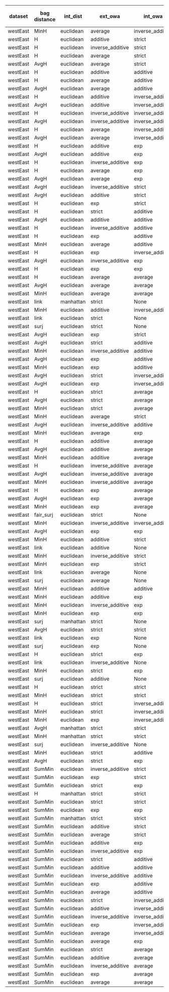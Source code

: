 | dataset | bag distance | int_dist | ext_owa | int_owa | Accuracy | F1 | TP | TN | FP | FN | Sensitivity | False Negative Rate | False Positive Rate | Specificity | Precission | False omission rate | FDR | Negative predictive value |
|---------|--------------|----------|---------|---------|----------|----|----|----|----|----|-------------|---------------------|---------------------|-------------|------------|---------------------|-----|---------------------------|
| westEast | MinH | euclidean | average | inverse_additive | 0.85 | 0.87 | 10 | 7 | 3 | 0 | 1.0 | 0.0 | 0.3 | 0.7 | 0.769 | 0.0 | 0.231 | 1.0 |
| westEast | H | euclidean | additive | strict | 0.8 | 0.833 | 10 | 6 | 4 | 0 | 1.0 | 0.0 | 0.4 | 0.6 | 0.714 | 0.0 | 0.286 | 1.0 |
| westEast | H | euclidean | inverse_additive | strict | 0.8 | 0.833 | 10 | 6 | 4 | 0 | 1.0 | 0.0 | 0.4 | 0.6 | 0.714 | 0.0 | 0.286 | 1.0 |
| westEast | H | euclidean | average | strict | 0.8 | 0.833 | 10 | 6 | 4 | 0 | 1.0 | 0.0 | 0.4 | 0.6 | 0.714 | 0.0 | 0.286 | 1.0 |
| westEast | AvgH | euclidean | average | strict | 0.8 | 0.833 | 10 | 6 | 4 | 0 | 1.0 | 0.0 | 0.4 | 0.6 | 0.714 | 0.0 | 0.286 | 1.0 |
| westEast | H | euclidean | additive | additive | 0.8 | 0.833 | 10 | 6 | 4 | 0 | 1.0 | 0.0 | 0.4 | 0.6 | 0.714 | 0.0 | 0.286 | 1.0 |
| westEast | H | euclidean | average | additive | 0.8 | 0.833 | 10 | 6 | 4 | 0 | 1.0 | 0.0 | 0.4 | 0.6 | 0.714 | 0.0 | 0.286 | 1.0 |
| westEast | AvgH | euclidean | average | additive | 0.8 | 0.833 | 10 | 6 | 4 | 0 | 1.0 | 0.0 | 0.4 | 0.6 | 0.714 | 0.0 | 0.286 | 1.0 |
| westEast | H | euclidean | additive | inverse_additive | 0.8 | 0.833 | 10 | 6 | 4 | 0 | 1.0 | 0.0 | 0.4 | 0.6 | 0.714 | 0.0 | 0.286 | 1.0 |
| westEast | AvgH | euclidean | additive | inverse_additive | 0.8 | 0.833 | 10 | 6 | 4 | 0 | 1.0 | 0.0 | 0.4 | 0.6 | 0.714 | 0.0 | 0.286 | 1.0 |
| westEast | H | euclidean | inverse_additive | inverse_additive | 0.8 | 0.833 | 10 | 6 | 4 | 0 | 1.0 | 0.0 | 0.4 | 0.6 | 0.714 | 0.0 | 0.286 | 1.0 |
| westEast | AvgH | euclidean | inverse_additive | inverse_additive | 0.8 | 0.833 | 10 | 6 | 4 | 0 | 1.0 | 0.0 | 0.4 | 0.6 | 0.714 | 0.0 | 0.286 | 1.0 |
| westEast | H | euclidean | average | inverse_additive | 0.8 | 0.833 | 10 | 6 | 4 | 0 | 1.0 | 0.0 | 0.4 | 0.6 | 0.714 | 0.0 | 0.286 | 1.0 |
| westEast | AvgH | euclidean | average | inverse_additive | 0.8 | 0.833 | 10 | 6 | 4 | 0 | 1.0 | 0.0 | 0.4 | 0.6 | 0.714 | 0.0 | 0.286 | 1.0 |
| westEast | H | euclidean | additive | exp | 0.8 | 0.833 | 10 | 6 | 4 | 0 | 1.0 | 0.0 | 0.4 | 0.6 | 0.714 | 0.0 | 0.286 | 1.0 |
| westEast | AvgH | euclidean | additive | exp | 0.8 | 0.833 | 10 | 6 | 4 | 0 | 1.0 | 0.0 | 0.4 | 0.6 | 0.714 | 0.0 | 0.286 | 1.0 |
| westEast | H | euclidean | inverse_additive | exp | 0.8 | 0.833 | 10 | 6 | 4 | 0 | 1.0 | 0.0 | 0.4 | 0.6 | 0.714 | 0.0 | 0.286 | 1.0 |
| westEast | H | euclidean | average | exp | 0.8 | 0.833 | 10 | 6 | 4 | 0 | 1.0 | 0.0 | 0.4 | 0.6 | 0.714 | 0.0 | 0.286 | 1.0 |
| westEast | AvgH | euclidean | average | exp | 0.8 | 0.833 | 10 | 6 | 4 | 0 | 1.0 | 0.0 | 0.4 | 0.6 | 0.714 | 0.0 | 0.286 | 1.0 |
| westEast | AvgH | euclidean | inverse_additive | strict | 0.8 | 0.8 | 8 | 8 | 2 | 2 | 0.8 | 0.2 | 0.2 | 0.8 | 0.8 | 0.2 | 0.2 | 0.8 |
| westEast | AvgH | euclidean | additive | strict | 0.75 | 0.783 | 9 | 6 | 4 | 1 | 0.9 | 0.1 | 0.4 | 0.6 | 0.692 | 0.143 | 0.308 | 0.857 |
| westEast | H | euclidean | exp | strict | 0.75 | 0.783 | 9 | 6 | 4 | 1 | 0.9 | 0.1 | 0.4 | 0.6 | 0.692 | 0.143 | 0.308 | 0.857 |
| westEast | H | euclidean | strict | additive | 0.75 | 0.783 | 9 | 6 | 4 | 1 | 0.9 | 0.1 | 0.4 | 0.6 | 0.692 | 0.143 | 0.308 | 0.857 |
| westEast | AvgH | euclidean | additive | additive | 0.75 | 0.783 | 9 | 6 | 4 | 1 | 0.9 | 0.1 | 0.4 | 0.6 | 0.692 | 0.143 | 0.308 | 0.857 |
| westEast | H | euclidean | inverse_additive | additive | 0.75 | 0.783 | 9 | 6 | 4 | 1 | 0.9 | 0.1 | 0.4 | 0.6 | 0.692 | 0.143 | 0.308 | 0.857 |
| westEast | H | euclidean | exp | additive | 0.75 | 0.783 | 9 | 6 | 4 | 1 | 0.9 | 0.1 | 0.4 | 0.6 | 0.692 | 0.143 | 0.308 | 0.857 |
| westEast | MinH | euclidean | average | additive | 0.75 | 0.783 | 9 | 6 | 4 | 1 | 0.9 | 0.1 | 0.4 | 0.6 | 0.692 | 0.143 | 0.308 | 0.857 |
| westEast | H | euclidean | exp | inverse_additive | 0.75 | 0.783 | 9 | 6 | 4 | 1 | 0.9 | 0.1 | 0.4 | 0.6 | 0.692 | 0.143 | 0.308 | 0.857 |
| westEast | AvgH | euclidean | inverse_additive | exp | 0.75 | 0.783 | 9 | 6 | 4 | 1 | 0.9 | 0.1 | 0.4 | 0.6 | 0.692 | 0.143 | 0.308 | 0.857 |
| westEast | H | euclidean | exp | exp | 0.75 | 0.783 | 9 | 6 | 4 | 1 | 0.9 | 0.1 | 0.4 | 0.6 | 0.692 | 0.143 | 0.308 | 0.857 |
| westEast | H | euclidean | average | average | 0.75 | 0.783 | 9 | 6 | 4 | 1 | 0.9 | 0.1 | 0.4 | 0.6 | 0.692 | 0.143 | 0.308 | 0.857 |
| westEast | AvgH | euclidean | average | average | 0.75 | 0.783 | 9 | 6 | 4 | 1 | 0.9 | 0.1 | 0.4 | 0.6 | 0.692 | 0.143 | 0.308 | 0.857 |
| westEast | MinH | euclidean | average | average | 0.75 | 0.783 | 9 | 6 | 4 | 1 | 0.9 | 0.1 | 0.4 | 0.6 | 0.692 | 0.143 | 0.308 | 0.857 |
| westEast | link | manhattan | strict | None | 0.75 | 0.783 | 9 | 6 | 4 | 1 | 0.9 | 0.1 | 0.4 | 0.6 | 0.692 | 0.143 | 0.308 | 0.857 |
| westEast | MinH | euclidean | additive | inverse_additive | 0.75 | 0.762 | 8 | 7 | 3 | 2 | 0.8 | 0.2 | 0.3 | 0.7 | 0.727 | 0.222 | 0.273 | 0.778 |
| westEast | link | euclidean | strict | None | 0.75 | 0.737 | 7 | 8 | 2 | 3 | 0.7 | 0.3 | 0.2 | 0.8 | 0.778 | 0.273 | 0.222 | 0.727 |
| westEast | surj | euclidean | strict | None | 0.75 | 0.737 | 7 | 8 | 2 | 3 | 0.7 | 0.3 | 0.2 | 0.8 | 0.778 | 0.273 | 0.222 | 0.727 |
| westEast | AvgH | euclidean | exp | strict | 0.75 | 0.737 | 7 | 8 | 2 | 3 | 0.7 | 0.3 | 0.2 | 0.8 | 0.778 | 0.273 | 0.222 | 0.727 |
| westEast | AvgH | euclidean | strict | additive | 0.75 | 0.737 | 7 | 8 | 2 | 3 | 0.7 | 0.3 | 0.2 | 0.8 | 0.778 | 0.273 | 0.222 | 0.727 |
| westEast | MinH | euclidean | inverse_additive | additive | 0.75 | 0.737 | 7 | 8 | 2 | 3 | 0.7 | 0.3 | 0.2 | 0.8 | 0.778 | 0.273 | 0.222 | 0.727 |
| westEast | AvgH | euclidean | exp | additive | 0.75 | 0.737 | 7 | 8 | 2 | 3 | 0.7 | 0.3 | 0.2 | 0.8 | 0.778 | 0.273 | 0.222 | 0.727 |
| westEast | MinH | euclidean | exp | additive | 0.75 | 0.737 | 7 | 8 | 2 | 3 | 0.7 | 0.3 | 0.2 | 0.8 | 0.778 | 0.273 | 0.222 | 0.727 |
| westEast | AvgH | euclidean | strict | inverse_additive | 0.75 | 0.737 | 7 | 8 | 2 | 3 | 0.7 | 0.3 | 0.2 | 0.8 | 0.778 | 0.273 | 0.222 | 0.727 |
| westEast | AvgH | euclidean | exp | inverse_additive | 0.75 | 0.737 | 7 | 8 | 2 | 3 | 0.7 | 0.3 | 0.2 | 0.8 | 0.778 | 0.273 | 0.222 | 0.727 |
| westEast | H | euclidean | strict | average | 0.75 | 0.737 | 7 | 8 | 2 | 3 | 0.7 | 0.3 | 0.2 | 0.8 | 0.778 | 0.273 | 0.222 | 0.727 |
| westEast | AvgH | euclidean | strict | average | 0.75 | 0.737 | 7 | 8 | 2 | 3 | 0.7 | 0.3 | 0.2 | 0.8 | 0.778 | 0.273 | 0.222 | 0.727 |
| westEast | MinH | euclidean | strict | average | 0.75 | 0.737 | 7 | 8 | 2 | 3 | 0.7 | 0.3 | 0.2 | 0.8 | 0.778 | 0.273 | 0.222 | 0.727 |
| westEast | MinH | euclidean | average | strict | 0.7 | 0.727 | 8 | 6 | 4 | 2 | 0.8 | 0.2 | 0.4 | 0.6 | 0.667 | 0.25 | 0.333 | 0.75 |
| westEast | AvgH | euclidean | inverse_additive | additive | 0.7 | 0.727 | 8 | 6 | 4 | 2 | 0.8 | 0.2 | 0.4 | 0.6 | 0.667 | 0.25 | 0.333 | 0.75 |
| westEast | MinH | euclidean | average | exp | 0.7 | 0.727 | 8 | 6 | 4 | 2 | 0.8 | 0.2 | 0.4 | 0.6 | 0.667 | 0.25 | 0.333 | 0.75 |
| westEast | H | euclidean | additive | average | 0.7 | 0.727 | 8 | 6 | 4 | 2 | 0.8 | 0.2 | 0.4 | 0.6 | 0.667 | 0.25 | 0.333 | 0.75 |
| westEast | AvgH | euclidean | additive | average | 0.7 | 0.727 | 8 | 6 | 4 | 2 | 0.8 | 0.2 | 0.4 | 0.6 | 0.667 | 0.25 | 0.333 | 0.75 |
| westEast | MinH | euclidean | additive | average | 0.7 | 0.727 | 8 | 6 | 4 | 2 | 0.8 | 0.2 | 0.4 | 0.6 | 0.667 | 0.25 | 0.333 | 0.75 |
| westEast | H | euclidean | inverse_additive | average | 0.7 | 0.727 | 8 | 6 | 4 | 2 | 0.8 | 0.2 | 0.4 | 0.6 | 0.667 | 0.25 | 0.333 | 0.75 |
| westEast | AvgH | euclidean | inverse_additive | average | 0.7 | 0.727 | 8 | 6 | 4 | 2 | 0.8 | 0.2 | 0.4 | 0.6 | 0.667 | 0.25 | 0.333 | 0.75 |
| westEast | MinH | euclidean | inverse_additive | average | 0.7 | 0.727 | 8 | 6 | 4 | 2 | 0.8 | 0.2 | 0.4 | 0.6 | 0.667 | 0.25 | 0.333 | 0.75 |
| westEast | H | euclidean | exp | average | 0.7 | 0.727 | 8 | 6 | 4 | 2 | 0.8 | 0.2 | 0.4 | 0.6 | 0.667 | 0.25 | 0.333 | 0.75 |
| westEast | AvgH | euclidean | exp | average | 0.7 | 0.727 | 8 | 6 | 4 | 2 | 0.8 | 0.2 | 0.4 | 0.6 | 0.667 | 0.25 | 0.333 | 0.75 |
| westEast | MinH | euclidean | exp | average | 0.7 | 0.727 | 8 | 6 | 4 | 2 | 0.8 | 0.2 | 0.4 | 0.6 | 0.667 | 0.25 | 0.333 | 0.75 |
| westEast | fair_surj | euclidean | strict | None | 0.7 | 0.727 | 8 | 6 | 4 | 2 | 0.8 | 0.2 | 0.4 | 0.6 | 0.667 | 0.25 | 0.333 | 0.75 |
| westEast | MinH | euclidean | inverse_additive | inverse_additive | 0.7 | 0.7 | 7 | 7 | 3 | 3 | 0.7 | 0.3 | 0.3 | 0.7 | 0.7 | 0.3 | 0.3 | 0.7 |
| westEast | AvgH | euclidean | exp | exp | 0.7 | 0.7 | 7 | 7 | 3 | 3 | 0.7 | 0.3 | 0.3 | 0.7 | 0.7 | 0.3 | 0.3 | 0.7 |
| westEast | MinH | euclidean | additive | strict | 0.65 | 0.667 | 7 | 6 | 4 | 3 | 0.7 | 0.3 | 0.4 | 0.6 | 0.636 | 0.333 | 0.364 | 0.667 |
| westEast | link | euclidean | additive | None | 0.7 | 0.667 | 6 | 8 | 2 | 4 | 0.6 | 0.4 | 0.2 | 0.8 | 0.75 | 0.333 | 0.25 | 0.667 |
| westEast | MinH | euclidean | inverse_additive | strict | 0.65 | 0.667 | 7 | 6 | 4 | 3 | 0.7 | 0.3 | 0.4 | 0.6 | 0.636 | 0.333 | 0.364 | 0.667 |
| westEast | MinH | euclidean | exp | strict | 0.65 | 0.667 | 7 | 6 | 4 | 3 | 0.7 | 0.3 | 0.4 | 0.6 | 0.636 | 0.333 | 0.364 | 0.667 |
| westEast | link | euclidean | average | None | 0.7 | 0.667 | 6 | 8 | 2 | 4 | 0.6 | 0.4 | 0.2 | 0.8 | 0.75 | 0.333 | 0.25 | 0.667 |
| westEast | surj | euclidean | average | None | 0.7 | 0.667 | 6 | 8 | 2 | 4 | 0.6 | 0.4 | 0.2 | 0.8 | 0.75 | 0.333 | 0.25 | 0.667 |
| westEast | MinH | euclidean | additive | additive | 0.65 | 0.667 | 7 | 6 | 4 | 3 | 0.7 | 0.3 | 0.4 | 0.6 | 0.636 | 0.333 | 0.364 | 0.667 |
| westEast | MinH | euclidean | additive | exp | 0.65 | 0.667 | 7 | 6 | 4 | 3 | 0.7 | 0.3 | 0.4 | 0.6 | 0.636 | 0.333 | 0.364 | 0.667 |
| westEast | MinH | euclidean | inverse_additive | exp | 0.65 | 0.667 | 7 | 6 | 4 | 3 | 0.7 | 0.3 | 0.4 | 0.6 | 0.636 | 0.333 | 0.364 | 0.667 |
| westEast | MinH | euclidean | exp | exp | 0.65 | 0.667 | 7 | 6 | 4 | 3 | 0.7 | 0.3 | 0.4 | 0.6 | 0.636 | 0.333 | 0.364 | 0.667 |
| westEast | surj | manhattan | strict | None | 0.65 | 0.667 | 7 | 6 | 4 | 3 | 0.7 | 0.3 | 0.4 | 0.6 | 0.636 | 0.333 | 0.364 | 0.667 |
| westEast | AvgH | euclidean | strict | strict | 0.65 | 0.632 | 6 | 7 | 3 | 4 | 0.6 | 0.4 | 0.3 | 0.7 | 0.667 | 0.364 | 0.333 | 0.636 |
| westEast | link | euclidean | exp | None | 0.65 | 0.632 | 6 | 7 | 3 | 4 | 0.6 | 0.4 | 0.3 | 0.7 | 0.667 | 0.364 | 0.333 | 0.636 |
| westEast | surj | euclidean | exp | None | 0.6 | 0.6 | 6 | 6 | 4 | 4 | 0.6 | 0.4 | 0.4 | 0.6 | 0.6 | 0.4 | 0.4 | 0.6 |
| westEast | H | euclidean | strict | exp | 0.6 | 0.6 | 6 | 6 | 4 | 4 | 0.6 | 0.4 | 0.4 | 0.6 | 0.6 | 0.4 | 0.4 | 0.6 |
| westEast | link | euclidean | inverse_additive | None | 0.65 | 0.588 | 5 | 8 | 2 | 5 | 0.5 | 0.5 | 0.2 | 0.8 | 0.714 | 0.385 | 0.286 | 0.615 |
| westEast | MinH | euclidean | strict | exp | 0.55 | 0.571 | 6 | 5 | 5 | 4 | 0.6 | 0.4 | 0.5 | 0.5 | 0.545 | 0.444 | 0.455 | 0.556 |
| westEast | surj | euclidean | additive | None | 0.6 | 0.556 | 5 | 7 | 3 | 5 | 0.5 | 0.5 | 0.3 | 0.7 | 0.625 | 0.417 | 0.375 | 0.583 |
| westEast | H | euclidean | strict | strict | 0.55 | 0.526 | 5 | 6 | 4 | 5 | 0.5 | 0.5 | 0.4 | 0.6 | 0.556 | 0.455 | 0.444 | 0.545 |
| westEast | MinH | euclidean | strict | strict | 0.55 | 0.526 | 5 | 6 | 4 | 5 | 0.5 | 0.5 | 0.4 | 0.6 | 0.556 | 0.455 | 0.444 | 0.545 |
| westEast | H | euclidean | strict | inverse_additive | 0.55 | 0.526 | 5 | 6 | 4 | 5 | 0.5 | 0.5 | 0.4 | 0.6 | 0.556 | 0.455 | 0.444 | 0.545 |
| westEast | MinH | euclidean | strict | inverse_additive | 0.55 | 0.526 | 5 | 6 | 4 | 5 | 0.5 | 0.5 | 0.4 | 0.6 | 0.556 | 0.455 | 0.444 | 0.545 |
| westEast | MinH | euclidean | exp | inverse_additive | 0.55 | 0.526 | 5 | 6 | 4 | 5 | 0.5 | 0.5 | 0.4 | 0.6 | 0.556 | 0.455 | 0.444 | 0.545 |
| westEast | AvgH | manhattan | strict | strict | 0.55 | 0.526 | 5 | 6 | 4 | 5 | 0.5 | 0.5 | 0.4 | 0.6 | 0.556 | 0.455 | 0.444 | 0.545 |
| westEast | MinH | manhattan | strict | strict | 0.55 | 0.526 | 5 | 6 | 4 | 5 | 0.5 | 0.5 | 0.4 | 0.6 | 0.556 | 0.455 | 0.444 | 0.545 |
| westEast | surj | euclidean | inverse_additive | None | 0.55 | 0.471 | 4 | 7 | 3 | 6 | 0.4 | 0.6 | 0.3 | 0.7 | 0.571 | 0.462 | 0.429 | 0.538 |
| westEast | MinH | euclidean | strict | additive | 0.55 | 0.471 | 4 | 7 | 3 | 6 | 0.4 | 0.6 | 0.3 | 0.7 | 0.571 | 0.462 | 0.429 | 0.538 |
| westEast | AvgH | euclidean | strict | exp | 0.55 | 0.471 | 4 | 7 | 3 | 6 | 0.4 | 0.6 | 0.3 | 0.7 | 0.571 | 0.462 | 0.429 | 0.538 |
| westEast | SumMin | euclidean | inverse_additive | strict | 0.65 | 0.462 | 3 | 10 | 0 | 7 | 0.3 | 0.7 | 0.0 | 1.0 | 1.0 | 0.412 | 0.0 | 0.588 |
| westEast | SumMin | euclidean | exp | strict | 0.65 | 0.462 | 3 | 10 | 0 | 7 | 0.3 | 0.7 | 0.0 | 1.0 | 1.0 | 0.412 | 0.0 | 0.588 |
| westEast | SumMin | euclidean | strict | exp | 0.65 | 0.462 | 3 | 10 | 0 | 7 | 0.3 | 0.7 | 0.0 | 1.0 | 1.0 | 0.412 | 0.0 | 0.588 |
| westEast | H | manhattan | strict | strict | 0.5 | 0.444 | 4 | 6 | 4 | 6 | 0.4 | 0.6 | 0.4 | 0.6 | 0.5 | 0.5 | 0.5 | 0.5 |
| westEast | SumMin | euclidean | strict | strict | 0.6 | 0.429 | 3 | 9 | 1 | 7 | 0.3 | 0.7 | 0.1 | 0.9 | 0.75 | 0.438 | 0.25 | 0.562 |
| westEast | SumMin | euclidean | exp | exp | 0.6 | 0.333 | 2 | 10 | 0 | 8 | 0.2 | 0.8 | 0.0 | 1.0 | 1.0 | 0.444 | 0.0 | 0.556 |
| westEast | SumMin | manhattan | strict | strict | 0.6 | 0.333 | 2 | 10 | 0 | 8 | 0.2 | 0.8 | 0.0 | 1.0 | 1.0 | 0.444 | 0.0 | 0.556 |
| westEast | SumMin | euclidean | additive | strict | 0.55 | 0.182 | 1 | 10 | 0 | 9 | 0.1 | 0.9 | 0.0 | 1.0 | 1.0 | 0.474 | 0.0 | 0.526 |
| westEast | SumMin | euclidean | average | strict | 0.55 | 0.182 | 1 | 10 | 0 | 9 | 0.1 | 0.9 | 0.0 | 1.0 | 1.0 | 0.474 | 0.0 | 0.526 |
| westEast | SumMin | euclidean | additive | exp | 0.55 | 0.182 | 1 | 10 | 0 | 9 | 0.1 | 0.9 | 0.0 | 1.0 | 1.0 | 0.474 | 0.0 | 0.526 |
| westEast | SumMin | euclidean | inverse_additive | exp | 0.55 | 0.182 | 1 | 10 | 0 | 9 | 0.1 | 0.9 | 0.0 | 1.0 | 1.0 | 0.474 | 0.0 | 0.526 |
| westEast | SumMin | euclidean | strict | additive | 0.5 | 0.0 | 0 | 10 | 0 | 10 | 0.0 | 1.0 | 0.0 | 1.0 | Nan | 0.5 | Nan | 0.5 |
| westEast | SumMin | euclidean | additive | additive | 0.5 | 0.0 | 0 | 10 | 0 | 10 | 0.0 | 1.0 | 0.0 | 1.0 | Nan | 0.5 | Nan | 0.5 |
| westEast | SumMin | euclidean | inverse_additive | additive | 0.5 | 0.0 | 0 | 10 | 0 | 10 | 0.0 | 1.0 | 0.0 | 1.0 | Nan | 0.5 | Nan | 0.5 |
| westEast | SumMin | euclidean | exp | additive | 0.5 | 0.0 | 0 | 10 | 0 | 10 | 0.0 | 1.0 | 0.0 | 1.0 | Nan | 0.5 | Nan | 0.5 |
| westEast | SumMin | euclidean | average | additive | 0.5 | 0.0 | 0 | 10 | 0 | 10 | 0.0 | 1.0 | 0.0 | 1.0 | Nan | 0.5 | Nan | 0.5 |
| westEast | SumMin | euclidean | strict | inverse_additive | 0.5 | 0.0 | 0 | 10 | 0 | 10 | 0.0 | 1.0 | 0.0 | 1.0 | Nan | 0.5 | Nan | 0.5 |
| westEast | SumMin | euclidean | additive | inverse_additive | 0.5 | 0.0 | 0 | 10 | 0 | 10 | 0.0 | 1.0 | 0.0 | 1.0 | Nan | 0.5 | Nan | 0.5 |
| westEast | SumMin | euclidean | inverse_additive | inverse_additive | 0.5 | 0.0 | 0 | 10 | 0 | 10 | 0.0 | 1.0 | 0.0 | 1.0 | Nan | 0.5 | Nan | 0.5 |
| westEast | SumMin | euclidean | exp | inverse_additive | 0.5 | 0.0 | 0 | 10 | 0 | 10 | 0.0 | 1.0 | 0.0 | 1.0 | Nan | 0.5 | Nan | 0.5 |
| westEast | SumMin | euclidean | average | inverse_additive | 0.5 | 0.0 | 0 | 10 | 0 | 10 | 0.0 | 1.0 | 0.0 | 1.0 | Nan | 0.5 | Nan | 0.5 |
| westEast | SumMin | euclidean | average | exp | 0.5 | 0.0 | 0 | 10 | 0 | 10 | 0.0 | 1.0 | 0.0 | 1.0 | Nan | 0.5 | Nan | 0.5 |
| westEast | SumMin | euclidean | strict | average | 0.5 | 0.0 | 0 | 10 | 0 | 10 | 0.0 | 1.0 | 0.0 | 1.0 | Nan | 0.5 | Nan | 0.5 |
| westEast | SumMin | euclidean | additive | average | 0.5 | 0.0 | 0 | 10 | 0 | 10 | 0.0 | 1.0 | 0.0 | 1.0 | Nan | 0.5 | Nan | 0.5 |
| westEast | SumMin | euclidean | inverse_additive | average | 0.5 | 0.0 | 0 | 10 | 0 | 10 | 0.0 | 1.0 | 0.0 | 1.0 | Nan | 0.5 | Nan | 0.5 |
| westEast | SumMin | euclidean | exp | average | 0.5 | 0.0 | 0 | 10 | 0 | 10 | 0.0 | 1.0 | 0.0 | 1.0 | Nan | 0.5 | Nan | 0.5 |
| westEast | SumMin | euclidean | average | average | 0.5 | 0.0 | 0 | 10 | 0 | 10 | 0.0 | 1.0 | 0.0 | 1.0 | Nan | 0.5 | Nan | 0.5 |
